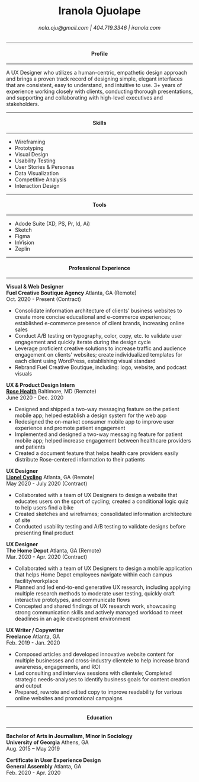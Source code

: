 <h1 align="center"> Iranola Ojuolape </h1>
<h6 align="center"> nola.oju@gmail.com | 404.719.3346 | iranola.com </h6>

------ 

<h4 align="center"> Profile </h4>

------

A UX Designer who utilizes a human-centric, empathetic design approach and brings a proven track record of designing simple, elegant interfaces that are consistent, easy to understand, and intuitive to use. 3+ years of experience working closely with clients, conducting thorough presentations, and supporting and collaborating with high-level executives and stakeholders.

------ 

<h4 align="center"> Skills </h4>

------

* Wireframing
* Prototyping
* Visual Design
* Usability Testing
* User Stories & Personas
* Data Visualization
* Competitive Analysis
* Interaction Design

------ 

<h4 align="center"> Tools </h4>

------

* Adode Suite (XD, PS, Pr, Id, Ai)
* Sketch
* Figma
* InVision
* Zeplin

------ 

<h4 align="center"> Professional Experience </h4>

------

**Visual & Web Designer**  
**Fuel Creative Boutique Agency** Atlanta, GA (Remote)  
Oct. 2020 - Present (Contract)
* Consolidate information architecture of clients’ business websites to create more concise educational and e-commerce experiences; established e-commerce presence of client brands, increasing online sales
* Conduct A/B testing on typography, color, copy, etc. to validate user engagement and quickly iterate during the design cycle
* Leverage proficient creative solutions to increase traffic and audience engagement on clients’ websites; create individualized templates for each client using WordPress, establishing visual standard
* Rebrand Fuel Creative Boutique, including: logo, website, and podcast visuals

**UX & Product Design Intern**  
**[Rose Health](https://rosehealth.com/)** Baltimore, MD (Remote)  
June 2020 - Dec. 2020
* Designed and shipped a two-way messaging feature on the patient mobile app; helped establish a design system for the web app
* Redesigned the on-market consumer mobile app to improve user experience and promote patient engagement
* Implemented and designed a two-way messaging feature for patient mobile app; helped increase engagement between healthcare providers and patients
* Created a document feature that helps health care providers easily distribute Rose-centered information to their patients

**UX Designer**  
**[Lionel Cycling](https://www.lionelcycling.com/)** Atlanta, GA (Remote)  
May 2020 - July 2020 (Contract)
* Collaborated with a team of UX Designers to design a website that educates users on the sport of cycling; created a conditional logic quiz to help users find a bike
*	Created sketches and wireframes; consolidated information architecture of site
* Conducted usability testing and A/B testing to validate designs before presenting final product 

**UX Designer**  
**The Home Depot** Atlanta, GA (Remote)  
Mar. 2020 - Apr. 2020 (Contract)
* Collaborated with a team of UX Designers to design a mobile application that helps Home Depot employees navigate within each campus facility/workplace
* Planned and led end-to-end generative UX research, including applying multiple research methods to moderate user testing, quickly craft interactive prototypes, and communicate flows
* Concepted and shared findings of UX research work, showcasing strong communication skills and actively managed workload to meet deadlines in an agile development environment

**UX Writer / Copywriter**  
**Freelance** Atlanta, GA  
Feb. 2019 - Jan. 2020
* Composed articles and developed innovative website content for multiple businesses and cross-industry clientele to help increase brand awareness, engagements, and ROI
* Led consulting and interview sessions with clientele; Completed strategic needs-analyses to identify business goals for content creation and output
* Prepared, rewrote and edited copy to improve readability for various online websites and promotional campaigns

------ 

<h4 align="center"> Education </h4>

------

**Bachelor of Arts in Journalism, Minor in Sociology**          
**University of Georgia** Athens, GA  
Aug. 2015 – May 2019

**Certificate in User Experience Design**  
**General Assembly** Atlanta, GA  
Feb. 2020 - Apr. 2020
